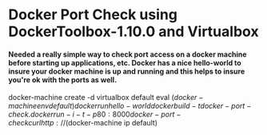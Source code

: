 # Docker Port Check using DockerToolbox-1.10.0 and Virtualbox

#### Needed a really simple way to check port access on a docker machine before starting up applications, etc.  Docker has a nice hello-world to insure your docker machine is up and running and this helps to insure you're ok with the ports as well.



docker-machine create -d virtualbox default
eval $(docker-machine env default)
docker run hello-world
docker build -t docker-port-check .
docker run -i -t -p 80:8000 docker-port-check
curl http://$(docker-machine ip default)
